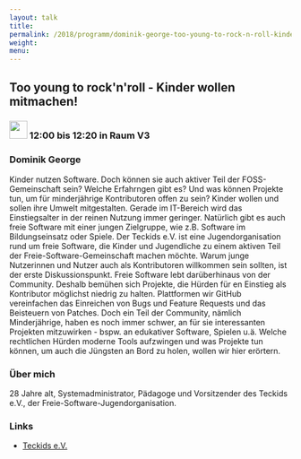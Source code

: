 ```yaml
---
layout: talk
title:
permalink: /2018/programm/dominik-george-too-young-to-rock-n-roll-kinder-wollen-mitmachen/
weight:
menu:
---
```

## Too young to rock'n'roll - Kinder wollen mitmachen!

### <img height = "32" src="../../../images/talk.svg"> 12:00 bis 12:20 in Raum V3

### Dominik George

Kinder nutzen Software. Doch können sie auch aktiver Teil der FOSS-Gemeinschaft sein? Welche Erfahrngen gibt es? Und was können Projekte tun, um für minderjährige Kontributoren offen zu sein?  Kinder wollen und sollen ihre Umwelt mitgestalten. Gerade im IT-Bereich wird das Einstiegsalter in der reinen Nutzung immer geringer. Natürlich gibt es auch freie Software mit einer jungen Zielgruppe, wie z.B. Software im Bildungseinsatz oder Spiele. Der Teckids e.V. ist eine Jugendorganisation rund um freie Software, die Kinder und Jugendliche zu einem aktiven Teil der Freie-Software-Gemeinschaft machen möchte. Warum junge Nutzerinnen und Nutzer auch als Kontributoren willkommen sein sollten, ist der erste Diskussionspunkt. Freie Software lebt darüberhinaus von der Community. Deshalb bemühen sich Projekte, die Hürden für en Einstieg als Kontributor möglichst niedrig zu halten. Plattformen wir GitHub vereinfachen das Einreichen von Bugs und Feature Requests und das Beisteuern von Patches. Doch ein Teil der Community, nämlich Minderjährige, haben es noch immer schwer, an für sie interessanten Projekten mitzuwirken - bspw. an edukativer Software, Spielen u.ä. Welche rechtlichen Hürden moderne Tools aufzwingen und was Projekte tun können, um auch die Jüngsten an Bord zu holen, wollen wir hier erörtern.

### Über mich

28 Jahre alt, Systemadministrator, Pädagoge und Vorsitzender des Teckids e.V., der Freie-Software-Jugendorganisation.

### Links

- <a href="https://www.teckids.org" target="_blank">Teckids e.V.</a>